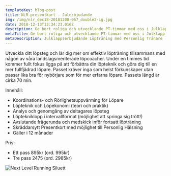 ```yaml
---
templateKey: blog-post
title: NLR-presentkort - Julerbjudande
img: /img/nlr_dec18-20181208-067_double2-ig.jpg
date: 2018-12-13T13:34:23.016Z
description: Ge bort roliga och utvecklande PT-timmar med oss i Julklapp!
metaTitle: Ge bort roliga och utvecklande PT-timmar med oss i Julklapp!
metaDescription: Julklappserbjudande Löpträning med Personlig Tränare - fokus löpteknik
---
```

Utveckla ditt löpsteg och lär dig mer om effektiv löpträning tillsammans med någon av våra landslagsmeriterade löpcoacher. Under en timmes tid kommer fullt fokus ligga på att förbättra din löpteknik och göra dig till en mer fullfjädrad löpare. Passet kräver inga som helst förkunskaper utan passar lika bra för nybörjare som för mer erfarna löpare. Passets längd är cirka 70 min.

Innehåll:

* Koordinations- och Rörlighetsuppvärming för Löpare
* Löpteknik och Löpekonomi (teori och praktik)
* Analys och genomgång av deltagares löpsteg
* Löptekniklopp i intervallformat (möjlighet att springa sig trött!)
* Avslutande frågerunda och medskick inför fortsatt löpträning
* Skräddarsytt Presentkort med möjlighet till Personlig Hälsning
* Gäller i 12 månader

Pris:

* Ett pass 895kr (ord. 995kr)
* Tre pass 2475 (ord. 2985kr)

![Next Level Running Siluett](/img/nlr_dec18-20181208-067_double2-ig.jpg)
